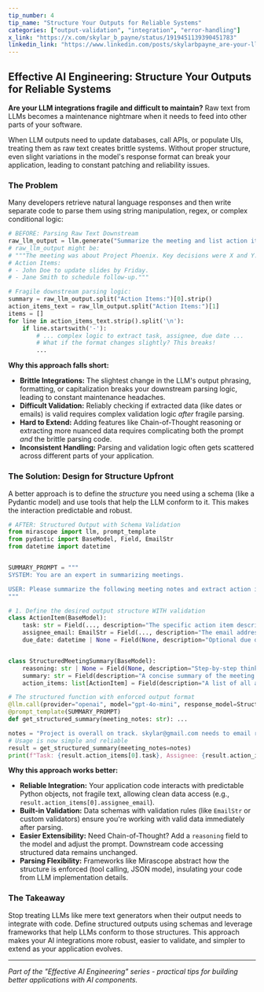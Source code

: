 ```yaml
---
tip_number: 4
tip_name: "Structure Your Outputs for Reliable Systems"
categories: ["output-validation", "integration", "error-handling"]
x_link: "https://x.com/skylar_b_payne/status/1919451139390451783"
linkedin_link: "https://www.linkedin.com/posts/skylarbpayne_are-your-llm-integrations-fragile-and-difficult-activity-7325216568555040768-jcs6?utm_source=share&utm_medium=member_desktop&rcm=ACoAABKpCf4BI_Yx2u7h66sgi5z1NF3aEYFHgps"
---
```


## Effective AI Engineering: Structure Your Outputs for Reliable Systems

**Are your LLM integrations fragile and difficult to maintain?** Raw text from LLMs becomes a maintenance nightmare when it needs to feed into other parts of your software.

When LLM outputs need to update databases, call APIs, or populate UIs, treating them as raw text creates brittle systems. Without proper structure, even slight variations in the model's response format can break your application, leading to constant patching and reliability issues.

### The Problem

Many developers retrieve natural language responses and then write separate code to parse them using string manipulation, regex, or complex conditional logic:

```python
# BEFORE: Parsing Raw Text Downstream
raw_llm_output = llm.generate("Summarize the meeting and list action items.")
# raw_llm_output might be:
# """The meeting was about Project Phoenix. Key decisions were X and Y.
# Action Items:
# - John Doe to update slides by Friday.
# - Jane Smith to schedule follow-up."""

# Fragile downstream parsing logic:
summary = raw_llm_output.split("Action Items:")[0].strip()
action_items_text = raw_llm_output.split("Action Items:")[1]
items = []
for line in action_items_text.strip().split('\n'):
    if line.startswith('-'):
        # ... complex logic to extract task, assignee, due date ...
        # What if the format changes slightly? This breaks!
        ...
```

**Why this approach falls short:**

- **Brittle Integrations:** The slightest change in the LLM's output phrasing, formatting, or capitalization breaks your downstream parsing logic, leading to constant maintenance headaches.
- **Difficult Validation:** Reliably checking if extracted data (like dates or emails) is valid requires complex validation logic *after* fragile parsing.
- **Hard to Extend:** Adding features like Chain-of-Thought reasoning or extracting more nuanced data requires complicating both the prompt *and* the brittle parsing code.
- **Inconsistent Handling:** Parsing and validation logic often gets scattered across different parts of your application.

### The Solution: Design for Structure Upfront

A better approach is to define the *structure* you need using a schema (like a Pydantic model) and use tools that help the LLM conform to it. This makes the interaction predictable and robust.

```python
# AFTER: Structured Output with Schema Validation
from mirascope import llm, prompt_template
from pydantic import BaseModel, Field, EmailStr
from datetime import datetime


SUMMARY_PROMPT = """
SYSTEM: You are an expert in summarizing meetings.

USER: Please summarize the following meeting notes and extract action items: {meeting_notes}
"""

# 1. Define the desired output structure WITH validation
class ActionItem(BaseModel):
    task: str = Field(..., description="The specific action item description.")
    assignee_email: EmailStr = Field(..., description="The email address of the assignee.")
    due_date: datetime | None = Field(None, description="Optional due date (YYYY-MM-DD).")


class StructuredMeetingSummary(BaseModel):
    reasoning: str | None = Field(None, description="Step-by-step thinking process.")
    summary: str = Field(description="A concise summary of the meeting.")
    action_items: list[ActionItem] = Field(description="A list of all action items.")

# The structured function with enforced output format
@llm.call(provider="openai", model="gpt-4o-mini", response_model=StructuredMeetingSummary)
@prompt_template(SUMMARY_PROMPT)
def get_structured_summary(meeting_notes: str): ...

notes = "Project is overall on track. skylar@gmail.com needs to email requirements to Jeff for review."
# Usage is now simple and reliable
result = get_structured_summary(meeting_notes=notes)
print(f"Task: {result.action_items[0].task}, Assignee: {result.action_items[0].assignee_email}")
```

**Why this approach works better:**

- **Reliable Integration:** Your application code interacts with predictable Python objects, not fragile text, allowing clean data access (e.g., `result.action_items[0].assignee_email`).
- **Built-in Validation:** Data schemas with validation rules (like `EmailStr` or custom validators) ensure you're working with valid data immediately after parsing.
- **Easier Extensibility:** Need Chain-of-Thought? Add a `reasoning` field to the model and adjust the prompt. Downstream code accessing structured data remains unchanged.
- **Parsing Flexibility:** Frameworks like Mirascope abstract how the structure is enforced (tool calling, JSON mode), insulating your code from LLM implementation details.

### The Takeaway

Stop treating LLMs like mere text generators when their output needs to integrate with code. Define structured outputs using schemas and leverage frameworks that help LLMs conform to those structures. This approach makes your AI integrations more robust, easier to validate, and simpler to extend as your application evolves.

---
*Part of the "Effective AI Engineering" series - practical tips for building better applications with AI components.*